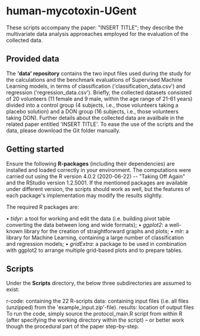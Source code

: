 # human-mycotoxin-UGent
These scripts accompany the paper: "INSERT TITLE"; they describe the multivariate data analysis approeaches employed for the evaluation of the collected data.

## Provided data
The **'data' repository** contains the two input files used during the study for the calculations and the benchmark evaluations of Supervised Machine Learning models, in terms of classification ('classification_data.csv') and regression ('regression_data.csv'). 
Briefly, the collected datasets consisted of 20 volunteers (11 female and 9 male, within the age range of 21-61 years) divided into a control group (4 subjects, i.e., those volunteers taking a placebo solution) and a DON group (16 subjects, i.e., those volunteers taking DON). Further details about the collected data are availbale in the related paper entitled 'INSERT TITLE'.
To ease the use of the scripts and the data, please download the Git folder manually.

## Getting started
Ensure the following **R-packages** (including their dependencies) are installed and loaded correctly in your environment. 
The computations were carried out using the R version 4.0.2 (2020-06-22) -- "Taking Off Again" and the RStudio version 1.2.5001. 
If the mentioned packages are available under different version, the scripts should work as well, but the features of each package's implementation may modify the results slightly.

The required R packages are:

•	*tidyr*: a tool for working and edit the data (i.e. building pivot table converting the data between long and wide formats);
•	*ggplot2*: a well-known library for the creation of straightforward graphs and plots;
•	*mlr*: a library for Machine Learning, containing a large number of classification and regression models;
•	*gridExtra*: a package to be used in combination with ggplot2 to arrange multiple grid-based plots and to prepare tables.

## Scripts
Under the **Scripts** directory, the below three subdirectories are assumed to exist:

r-code: containing the 22 R-scripts
data: containing input files (i.e. all files (unzipped) from the 'example_input.zip'-file).
results: location of output files
To run the code, simply source the protocol_main.R script from within R (after specifying the working directory within the script) – or better work though the procedural part of the paper step-by-step.
